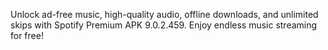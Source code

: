 Unlock ad-free music, high-quality audio, offline downloads, and unlimited skips with Spotify Premium APK 9.0.2.459. Enjoy endless music streaming for free!
